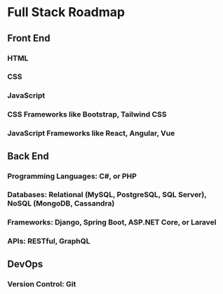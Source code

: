 # Full Stack Roadmap

## Front End

### HTML

### CSS

### JavaScript

### CSS Frameworks like Bootstrap, Tailwind CSS

### JavaScript Frameworks like React, Angular, Vue

## Back End

### Programming Languages: C#, or PHP

### Databases: Relational (MySQL, PostgreSQL, SQL Server), NoSQL (MongoDB, Cassandra)

### Frameworks: Django, Spring Boot, ASP.NET Core, or Laravel

### APIs: RESTful, GraphQL

## DevOps

### Version Control: Git
